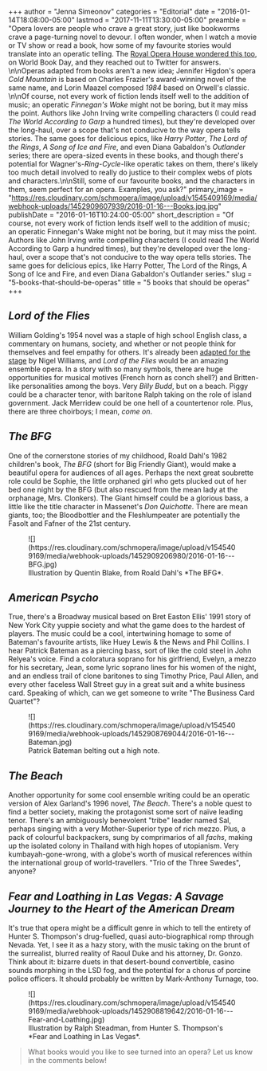 +++
author = "Jenna Simeonov"
categories = "Editorial"
date = "2016-01-14T18:08:00-05:00"
lastmod = "2017-11-11T13:30:00-05:00"
preamble = "Opera lovers are people who crave a great story, just like bookworms crave a page-turning novel to devour. I often wonder, when I watch a movie or TV show or read a book, how some of my favourite stories would translate into an operatic telling. The [Royal Opera House wondered this too](http://www.roh.org.uk/news/world-book-day-which-books-would-you-love-to-turn-into-an-opera-or-ballet), on World Book Day, and they reached out to Twitter for answers. \n\nOperas adapted from books aren't a new idea; Jennifer Higdon's opera *Cold Mountain* is based on Charles Frazier's award-winning novel of the same name, and Lorin Maazel composed *1984* based on Orwell's classic. \n\nOf course, not every work of fiction lends itself well to the addition of music; an operatic *Finnegan's Wake* might not be boring, but it may miss the point. Authors like John Irving write compelling characters (I could read *The World According to Garp* a hundred times), but they're developed over the long-haul, over a scope that's not conducive to the way opera tells stories. The same goes for delicious epics, like *Harry Potter*, *The Lord of the Rings*, *A Song of Ice and Fire*, and even Diana Gabaldon's *Outlander* series; there are opera-sized events in these books, and though there's potential for Wagner's-*Ring*-*Cycle*-like operatic takes on them, there's likely too much detail involved to really do justice to their complex webs of plots and characters.\n\nStill, some of our favourite books, and the characters in them, seem perfect for an opera. Examples, you ask?"
primary_image = "https://res.cloudinary.com/schmopera/image/upload/v1545409169/media/webhook-uploads/1452909607939/2016-01-16---Books.jpg.jpg"
publishDate = "2016-01-16T10:24:00-05:00"
short_description = "Of course, not every work of fiction lends itself well to the addition of music; an operatic Finnegan&#039;s Wake might not be boring, but it may miss the point. Authors like John Irving write compelling characters (I could read The World According to Garp a hundred times), but they&#039;re developed over the long-haul, over a scope that&#039;s not conducive to the way opera tells stories. The same goes for delicious epics, like Harry Potter, The Lord of the Rings, A Song of Ice and Fire, and even Diana Gabaldon&#039;s Outlander series."
slug = "5-books-that-should-be-operas"
title = "5 books that should be operas"
+++

## *Lord of the Flies*

William Golding's 1954 novel was a staple of high school English class, a commentary on humans, society, and whether or not people think for themselves and feel empathy for others. It's already been [adapted for the stage](http://lordoftheflies.co.uk/) by Nigel Williams, and *Lord of the Flies* would be an amazing ensemble opera. In a story with so many symbols, there are huge opportunities for musical motives (French horn as conch shell?) and Britten-like personalities among the boys. Very *Billy Budd*, but on a beach. Piggy could be a character tenor, with baritone Ralph taking on the role of island government. Jack Merridew could be one hell of a countertenor role. Plus, there are three choirboys; I mean, *come on*.

## *The BFG*

One of the cornerstone stories of my childhood, Roald Dahl's 1982 children's book, *The BFG* (short for Big Friendly Giant), would make a beautiful opera for audiences of all ages. Perhaps the next great soubrette role could be Sophie, the little orphaned girl who gets plucked out of her bed one night by the BFG (but also rescued from the mean lady at the orphanage, Mrs. Clonkers). The Giant himself could be a glorious bass, a little like the title character in Massenet's *Don Quichotte*. There are mean giants, too; the Bloodbottler and the Fleshlumpeater are potentially the Fasolt and Fafner of the 21st century. 

<figure data-type="image">
![](https://res.cloudinary.com/schmopera/image/upload/v1545409169/media/webhook-uploads/1452909206980/2016-01-16---BFG.jpg)<figcaption>Illustration by Quentin Blake, from Roald Dahl's *The BFG*.</figcaption>
</figure>

## *American Psycho*

True, there's a Broadway musical based on Bret Easton Ellis' 1991 story of New York City yuppie society and what the game does to the hardest of players. The music could be a cool, intertwining homage to some of Bateman's favourite artists, like Huey Lewis & the News and Phil Collins. I hear Patrick Bateman as a piercing bass, sort of like the cold steel in John Relyea's voice. Find a coloratura soprano for his girlfriend, Evelyn, a mezzo for his secretary, Jean, some lyric soprano lines for his women of the night, and an endless trail of clone baritones to sing Timothy Price, Paul Allen, and every other faceless Wall Street guy in a great suit and a white business card. Speaking of which, can we get someone to write "The Business Card Quartet"?

<figure data-type="image">![](https://res.cloudinary.com/schmopera/image/upload/v1545409169/media/webhook-uploads/1452908769044/2016-01-16---Bateman.jpg)<figcaption>Patrick Bateman belting out a high note.</figcaption>
</figure>

## *The Beach*

Another opportunity for some cool ensemble writing could be an operatic version of Alex Garland's 1996 novel, *The Beach*. There's a noble quest to find a better society, making the protagonist some sort of naïve leading tenor. There's an ambiguously benevolent "tribe" leader named Sal, perhaps singing with a very Mother-Superior type of rich mezzo. Plus, a pack of colourful backpackers, sung by comprimarios of all *fachs*, making up the isolated colony in Thailand with high hopes of utopianism. Very kumbayah-gone-wrong, with a globe's worth of musical references within the international group of world-travellers. "Trio of the Three Swedes", anyone?

## *Fear and Loathing in Las Vegas: A Savage Journey to the Heart of the American Dream*

It's true that opera might be a difficult genre in which to tell the entirety of Hunter S. Thompson's drug-fuelled, quasi auto-biographical romp through Nevada. Yet, I see it as a hazy story, with the music taking on the brunt of the surrealist, blurred reality of Raoul Duke and his attorney, Dr. Gonzo. Think about it: bizarre duets in that desert-bound convertible, casino sounds morphing in the LSD fog, and the potential for a chorus of porcine police officers. It should probably be written by Mark-Anthony Turnage, too.

<figure data-type="image">![](https://res.cloudinary.com/schmopera/image/upload/v1545409169/media/webhook-uploads/1452908819642/2016-01-16---Fear-and-Loathing.jpg)
<figcaption>Illustration by Ralph Steadman, from Hunter S. Thompson's *Fear and Loathing in Las Vegas*.</figcaption>
</figure>

>What books would you like to see turned into an opera? Let us know in the comments below!
